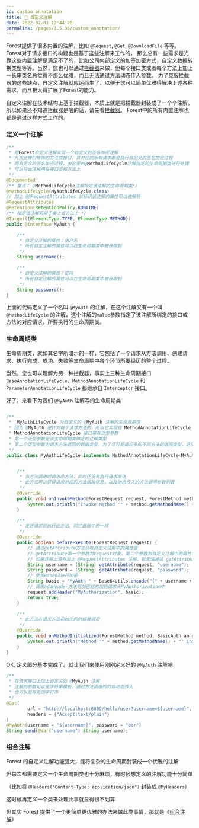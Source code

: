 ```yaml
---
id: custom_annotation
title: 🍏 自定义注解
date: 2022-07-01 12:44:20
permalink: /pages/1.5.35/custom_annotation/
---
```


Forest提供了很多内置的注解，比如 `@Request`, `@Get`, `@DownloadFile` 等等。Forest对于请求接口的构建也是基于这些注解来工作的，
那么总有一些需求是光靠这些内置注解是满足不了的，比如公司内部定义的加签加密方式，自定义数据转换类型等等。当然，您也可以通过[拦截器](###十一-拦截器)来做，但每个接口类或者每个方法上加上一长串类名总觉得不那么优雅，而且无法通过方法动态传入参数。
为了克服拦截器的这些缺点，自定义注解就应运而生了，以便于您可以简单优雅得解决上述各种需求，而且极大得扩展了Forest的能力。

自定义注解在技术结构上基于拦截器，本质上就是把拦截器封装成了一个个注解，所以如果还不知道拦截器是啥的话，请先看[拦截器](###十一-拦截器)。
Forest中的所有内置注解也都是通过这样方式工作的。

### 定义一个注解

```java
/**
 * 用Forest自定义注解实现一个自定义的签名加密注解
 * 凡用此接口修饰的方法或接口，其对应的所有请求都会执行自定义的签名加密过程
 * 而自定义的签名加密过程，由这里的@MethodLifeCycle注解指定的生命周期类进行处理
 * 可以将此注解用在接口类和方法上
 */
@Documented
/** 重点： @MethodLifeCycle注解指定该注解的生命周期类*/
@MethodLifeCycle(MyAuthLifeCycle.class)
// 加上 @@RequestAttributes 以标识该注解的属性可以被解析
@RequestAttributes
@Retention(RetentionPolicy.RUNTIME)
/** 指定该注解可用于类上或方法上 */
@Target({ElementType.TYPE, ElementType.METHOD})
public @interface MyAuth {

    /**
     * 自定义注解的属性：用户名
     * 所有自定注解的属性可以在生命周期类中被获取到
     */
    String username();

    /**
     * 自定义注解的属性：密码
     * 所有自定注解的属性可以在生命周期类中被获取到
     */
    String password();
}
```

上面的代码定义了一个名叫 `@MyAuth` 的注解，在这个注解又有一个叫 `@MethodLifeCycle` 的注解，这个注解的`value`参数指定了该注解所绑定的接口或方法的对应请求，所要执行的生命周期类。

### 生命周期类

生命周期类，就如其名字所暗示的一样，它包括了一个请求从方法调用、创建请求、执行完成、成功、失败等生命周期中各个环节所要经历的整个过程。

当然，您也可以理解为另一种拦截器，事实上三种生命周期接口`BaseAnnotationLifeCycle`、`MethodAnnotationLifeCycle` 和 `ParameterAnnotationLifeCycle` 都继承自 `Interceptor` 接口。

好了，来看下为我们 `@MyAuth` 注解写的生命周期类

```java

/**
 *  MyAuthLifeCycle 为自定义的 @MyAuth 注解的生命周期类
 * 因为 @MyAuth 是针对每个请求方法的，所以它实现自 MethodAnnotationLifeCycle 接口
 * MethodAnnotationLifeCycle 接口带有泛型参数
 * 第一个泛型参数是该生命周期类绑定的注解类型
 * 第二个泛型参数为请求方法返回的数据类型，为了尽可能适应多的不同方法的返回类型，这里使用 Object
 */
public class MyAuthLifeCycle implements MethodAnnotationLifeCycle<MyAuth, Object> {


    /**
     * 当方法调用时调用此方法，此时还没有执行请求发送
     * 此方法可以获得请求对应的方法调用信息，以及动态传入的方法调用参数列表
     */
    @Override
    public void onInvokeMethod(ForestRequest request, ForestMethod method, Object[] args) {
        System.out.println("Invoke Method '" + method.getMethodName() + "' Arguments: " + args);
    }

    /**
     * 发送请求前执行此方法，同拦截器中的一样
     */
    @Override
    public boolean beforeExecute(ForestRequest request) {
        // 通过getAttribute方法获取自定义注解中的属性值
        // getAttribute第一个参数为request对象，第二个参数为自定义注解中的属性名
        // 如果注解上没有加上 @RequestAttributes 注解，就无法通过 getAttribute 获取到注解的属性值
        String username = (String) getAttribute(request, "username");
        String password = (String) getAttribute(request, "password");
        // 使用Base64进行加密
        String basic = "MyAuth " + Base64Utils.encode("{" + username + ":" + password + "}");
        // 调用addHeader方法将加密结构加到请求头MyAuthorization中
        request.addHeader("MyAuthorization", basic);
        return true;
    }

    /**
     * 此方法在请求方法初始化的时候被调用
     */
    @Override
    public void onMethodInitialized(ForestMethod method, BasicAuth annotation) {
        System.out.println("Method '" + method.getMethodName() + "' Initialized, Arguments: " + args);
    }
}

```

OK, 定义部分基本完成了。就让我们来使用刚刚定义好的 `@MyAuth` 注解吧

```java
/**
 * 在请求接口上加上自定义的 @MyAuth 注解
 * 注解的参数可以是字符串模板，通过方法调用的时候动态传入
 * 也可以是写死的字符串
 */
@Get(
        url = "http://localhost:8080/hello/user?username=${username}",
        headers = {"Accept:text/plain"}
)
@MyAuth(username = "${username}", password = "bar")
String send(@Var("username") String username);

```

### 组合注解

Forest 的自定义注解功能强大，能将复杂的生命周期封装成一个优雅的注解

但每次都需要定义一个生命周期类也十分麻烦，有时候想定义的注解功能十分简单

（比如将 `@Headers("Content-Type: application/json")` 封装成 `@MyHeaders`）

这时候再定义一个类来处理此事就显得很不划算

但其实 Forest 提供了一个更简单更优雅的办法来做此类事情，那就是《[组合注解](/pages/1.5.35/makeup_annotation/)》
